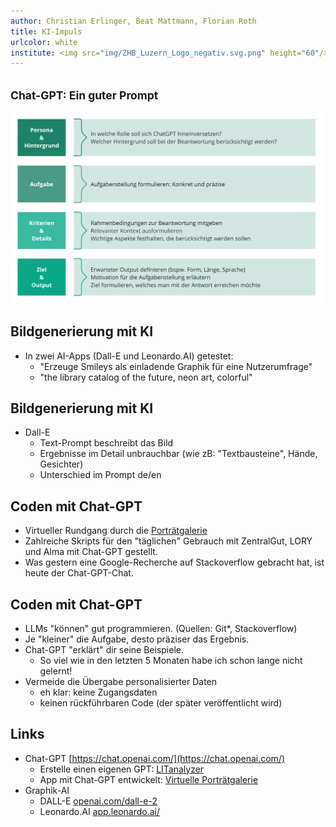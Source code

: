 ```yaml
---
author: Christian Erlinger, Beat Mattmann, Florian Roth
title: KI-Impuls
urlcolor: white
institute: <img src="img/ZHB_Luzern_Logo_negativ.svg.png" height="60"/><br/><small>ZHB Luzern - KI-Impuls, 20.02.2024</small><br/><img src="img/CC_BY_icon.svg.png" width="100px"/>
---
```


## <small>Chat-GPT: Ein guter Prompt</small>
<img src="img/MABE_Frame01_cropped.jpg"/>

## Bildgenerierung mit KI

* In zwei AI-Apps (Dall-E und Leonardo.AI) getestet:
  * "Erzeuge Smileys als einladende Graphik für eine Nutzerumfrage"
  * "the library catalog of the future, neon art, colorful"
  
## Bildgenerierung mit KI

* Dall-E
  * Text-Prompt beschreibt das Bild
  * Ergebnisse im Detail unbrauchbar (wie zB: "Textbausteine", Hände, Gesichter)
  * Unterschied im Prompt de/en

## Coden mit Chat-GPT

* Virtueller Rundgang durch die [Porträtgalerie](https://visualize-portrait-gallery-zhbluzern-33d2b4c7506284a907344ee898.gitlab.io/src/index.html)
* Zahlreiche Skripts für den "täglichen" Gebrauch mit ZentralGut, LORY und Alma mit Chat-GPT gestellt.
* Was gestern eine Google-Recherche auf Stackoverflow gebracht hat, ist heute der Chat-GPT-Chat.

## Coden mit Chat-GPT

* LLMs "können" gut programmieren. (Quellen: Git*, Stackoverflow)
* Je "kleiner" die Aufgabe, desto präziser das Ergebnis.
* Chat-GPT "erklärt" dir seine Beispiele. 
  * So viel wie in den letzten 5 Monaten habe ich schon lange nicht gelernt!
* Vermeide die Übergabe personalisierter Daten
  * eh klar: keine Zugangsdaten
  * keinen rückführbaren Code (der später veröffentlicht wird)

## Links

* Chat-GPT [https://chat.openai.com/](https://chat.openai.com/)
  * Erstelle einen eigenen GPT: [LITanalyzer](https://github.com/bemattmann/LITanalyzer)
  * App mit Chat-GPT entwickelt: [Virtuelle Porträtgalerie](https://visualize-portrait-gallery-zhbluzern-33d2b4c7506284a907344ee898.gitlab.io/src/index.html)
* Graphik-AI
  * DALL-E [openai.com/dall-e-2](https://openai.com/dall-e-2)
  * Leonardo.AI [app.leonardo.ai/](https://app.leonardo.ai/)
